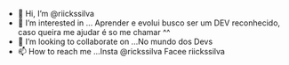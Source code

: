 - 👋 Hi, I’m @riickssilva
- 👀 I’m interested in ... Aprender e evolui busco ser um DEV reconhecido, caso queira me ajudar é so me chamar ^^
- 💞️ I’m looking to collaborate on ...No mundo dos Devs
- 📫 How to reach me ...Insta @rickssilva Facee  riickssilva
<!---
riickssilva/riickssilva is a ✨ special ✨ repository because its `README.md` (this file) appears on your GitHub profile.
You can click the Preview link to take a look at your changes.
--->
